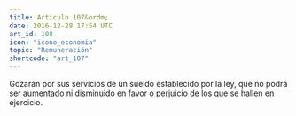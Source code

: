 ```yaml
---
title: Artículo 107&ordm;
date: 2016-12-28 17:54 UTC
art_id: 108
icon: "icono_economia"
topic: "Remuneración"
shortcode: "art_107"
---
```

Gozarán por sus servicios de un sueldo establecido por la ley, que no podrá ser aumentado ni disminuido en favor o perjuicio de los que se hallen en ejercicio.
